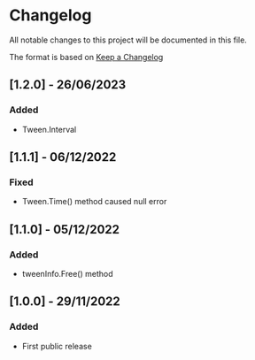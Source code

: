 # Changelog
All notable changes to this project will be documented in this file.

The format is based on [Keep a Changelog](https://keepachangelog.com/en/1.0.0/)

## [1.2.0] - 26/06/2023
### Added
- Tween.Interval

## [1.1.1] - 06/12/2022
### Fixed
- Tween.Time() method caused null error

## [1.1.0] - 05/12/2022
### Added
- tweenInfo.Free() method

## [1.0.0] - 29/11/2022
### Added
- First public release